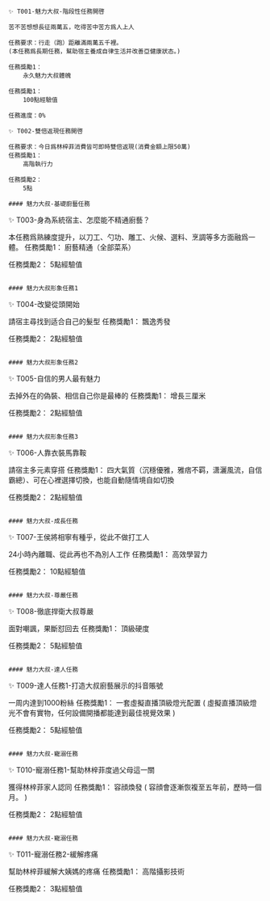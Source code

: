 ```
✨ T001-魅力大叔-階段性任務開啓

苦不苦想想長征兩萬五，吃得苦中苦方爲人上人

任務要求：行走（跑）距離滿兩萬五千裡。
(本任務爲長期任務，幫助宿主養成自律生活并改善亞健康狀态。)

任務獎勵1：
	永久魅力大叔體魄    

任務獎勵1：
	100點經驗值

任務進度：0%
```

```
✨ T002-雙倍返現任務開啓

任務要求：今日爲林梓菲消費皆可即時雙倍返現(消費金額上限50萬)
任務獎勵1：
	高階執行力    

任務獎勵2：
	5點

#### 魅力大叔-基礎廚藝任務
```
✨ T003-身為系統宿主、怎麼能不精通廚藝？

本任務爲熟練度提升，以刀工、勺功、雕工、火候、選料、烹調等多方面融爲一體。
任務獎勵1：
	廚藝精通（全部菜系）    

任務獎勵2：
	5點經驗值

```

#### 魅力大叔形象任務1
```
✨ T004-改變從頭開始

請宿主尋找到适合自己的髮型
任務獎勵1：
	飄逸秀發

任務獎勵2：
	2點經驗值

```

#### 魅力大叔形象任務2
```
✨ T005-自信的男人最有魅力

去掉外在的偽裝、相信自己你是最棒的
任務獎勵1：
	增長三厘米

任務獎勵2：
	2點經驗值
```

#### 魅力大叔形象任務3
```
✨ T006-人靠衣裝馬靠鞍

請宿主多元素穿搭
任務獎勵1：
	四大氣質（沉穩優雅，雅痞不羁，潇灑風流，自信霸總）、可在心裡選擇切換，也能自動隨情境自如切換

任務獎勵2：
	2點經驗值
```

#### 魅力大叔-成長任務
```
✨ T007-王侯將相寧有種乎，從此不做打工人

24小時內離職、從此再也不為別人工作
任務獎勵1：
	高效學習力

任務獎勵2：
	10點經驗值
```

#### 魅力大叔-尊嚴任務
```
✨ T008-徹底捍衛大叔尊嚴

面對嘲諷，果斷怼回去
任務獎勵1：
	頂級硬度

任務獎勵2：
	5點經驗值
```

#### 魅力大叔-達人任務
```
✨ T009-達人任務1-打造大叔廚藝展示的抖音賬號

一周内達到1000粉絲
任務獎勵1：
	一套虛擬直播頂級燈光配置
	( 虛擬直播頂級燈光不會有實物，任何設備開播都能達到最佳視覺效果 )

任務獎勵2：
	5點經驗值
```

#### 魅力大叔-寵溺任務
```
✨ T010-寵溺任務1-幫助林梓菲度過父母這一關

獲得林梓菲家人認同
任務獎勵1：
	容顔煥發
	( 容顔會逐漸恢複至五年前，歷時一個月。 )

任務獎勵2：
	2點經驗值
```

#### 魅力大叔-寵溺任務
```
✨ T011-寵溺任務2-緩解疼痛

幫助林梓菲緩解大姨媽的疼痛
任務獎勵1：
	高階攝影技術

任務獎勵2：
	3點經驗值
```